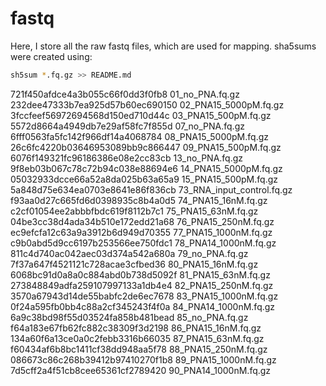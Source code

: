 # fastq

Here, I store all the raw fastq files, which are used for mapping. sha5sums were created using:

```bash
sh5sum *.fq.gz >> README.md
```

721f450afdce4a3b055c66f0dd3f0fb8  01_no_PNA.fq.gz
232dee47333b7ea925d57b60ec690150  02_PNA15_5000pM.fq.gz
3fccfeef56972694568d150ed710d44c  03_PNA15_500pM.fq.gz
5572d8664a4949db7e29af58fc7f855d  07_no_PNA.fq.gz
6fff0563fa5fc142f966df14a4068784  08_PNA15_5000pM.fq.gz
26c6fc4220b03646953089bb9c866447  09_PNA15_500pM.fq.gz
6076f149321fc96186386e08e2cc83cb  13_no_PNA.fq.gz
9f8eb03b067c78c72b94c038e88694e6  14_PNA15_5000pM.fq.gz
05032933dcce66a52a8da025b63a65a9  15_PNA15_500pM.fq.gz
5a848d75e634ea0703e8641e86f836cb  73_RNA_input_control.fq.gz
f93aa0d27c665fd6d0398935c8b4a0d5  74_PNA15_16nM.fq.gz
c2cf01054ee2abbbfbdc619f8112b7c1  75_PNA15_63nM.fq.gz
04be3cc38d4ada34b510e172edd21a68  76_PNA15_250nM.fq.gz
ec9efcfa12c63a9a3912b6d949d70355  77_PNA15_1000nM.fq.gz
c9b0abd5d9cc6197b253566ee750fdc1  78_PNA14_1000nM.fq.gz
811c4d740ac042aec03d374a542a680a  79_no_PNA.fq.gz
7f37a647f4521121c728acae3cfbed36  80_PNA15_16nM.fq.gz
6068bc91d0a8a0c884abd0b738d5092f  81_PNA15_63nM.fq.gz
273848849adfa259107997133a1db4e4  82_PNA15_250nM.fq.gz
3570a67943d14de55babfc2de6ec7678  83_PNA15_1000nM.fq.gz
0f24a595fb0bb4c88a2cf345243f4f0a  84_PNA14_1000nM.fq.gz
6a9c38bd98f55d03524fa858b481bead  85_no_PNA.fq.gz
f64a183e67fb62fc882c38309f3d2198  86_PNA15_16nM.fq.gz
134a60f6a13ce0a0c2febb3316b66035  87_PNA15_63nM.fq.gz
f60434af6b8bc1411cf38dd948aa5f78  88_PNA15_250nM.fq.gz
086673c86c268b39412b97410270f1b8  89_PNA15_1000nM.fq.gz
7d5cff2a4f51cb8cee65361cf2789420  90_PNA14_1000nM.fq.gz
